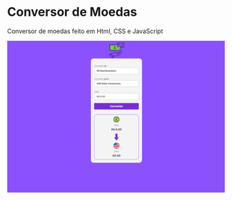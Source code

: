 <h1>
  Conversor de Moedas
</h1>
<p>
  Conversor de moedas feito em Html, CSS e JavaScript
</p>
    <img src="https://github.com/lucasmessias91/conversor-moeda/blob/main/assets/img/conversor-moeda.png?raw=true" />
